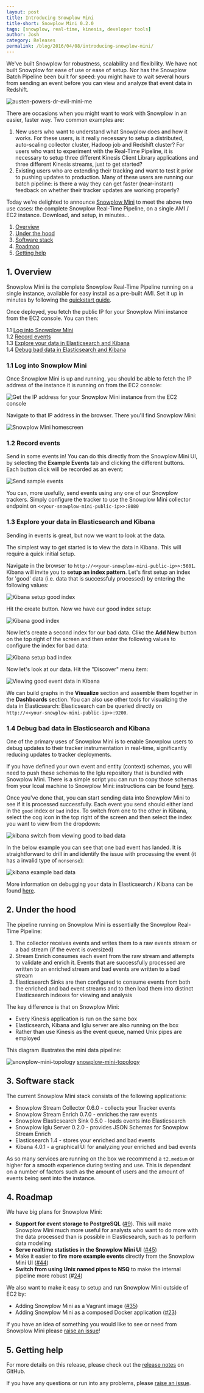 ```yaml
---
layout: post
title: Introducing Snowplow Mini
title-short: Snowplow Mini 0.2.0
tags: [snowplow, real-time, kinesis, developer tools]
author: Josh
category: Releases
permalink: /blog/2016/04/08/introducing-snowplow-mini/
---
```


We've built Snowplow for robustness, scalability and flexibility. We have not built Snowplow for ease of use or ease of setup. Nor has the Snowplow Batch Pipeline been built for speed: you might have to wait several hours from sending an event before you can view and analyze that event data in Redshift.

![austen-powers-dr-evil-mini-me][img1]

There are occasions when you might want to work with Snowplow in an easier, faster way. Two common examples are:

1. New users who want to understand what Snowplow does and how it works. For these users, is it really necessary to setup a distributed, auto-scaling collector cluster, Hadoop job and Redshift cluster? For users who want to experiment with the Real-Time Pipeline, it is necessary to setup three different Kinesis Client Library applications and three different Kinesis streams, just to get started?
2. Existing users who are extending their tracking and want to test it prior to pushing updates to production. Many of these users are running our batch pipeline: is there a way they can get faster (near-instant) feedback on whether their tracker updates are working properly?

Today we're delighted to announce [Snowplow Mini][snowplow-mini] to meet the above two use cases: the complete Snowplow Real-Time Pipeline, on a single AMI / EC2 instance. Download, and setup, in minutes...

1. [Overview](#overview)
2. [Under the hood](#topology)
3. [Software stack](#software-stack)
4. [Roadmap](#roadmap)
5. [Getting help](#help)

<!--more-->

<h2 id="overview">1. Overview</h2>

Snowplow Mini is the complete Snowplow Real-Time Pipeline running on a single instance, available for easy install as a pre-built AMI. Set it up in minutes by following the [quickstart guide][quickstart-guide].

Once deployed, you fetch the public IP for your Snowplow Mini instance from the EC2 console. You can then:

1.1 [Log into Snowplow Mini](#login)  
1.2 [Record events](#send-events)  
1.3 [Explore your data in Elasticsearch and Kibana](#explore)  
1.4 [Debug bad data in Elasticsearch and Kibana](#debug)  

<h3 id="login">1.1 Log into Snowplow Mini</h3>

Once Snowplow Mini is up and running, you should be able to fetch the IP address of the instance it is running on from the EC2 console:

![Get the IP address for your Snowplow Mini instance from the EC2 console][get-ip-address]

Navigate to that IP address in the browser. There you'll find Snowplow Mini:

![Snowplow Mini homescreen][snowplow-mini-homescreen]

<h3 id="send-events">1.2 Record events</h3>

Send in some events in! You can do this directly from the Snowplow Mini UI, by selecting the **Example Events** tab and clicking the different buttons. Each button click will be recorded as an event:

![Send sample events][send-sample-events]

You can, more usefully, send events using any one of our Snowplow trackers. Simply configure the tracker to use the Snowplow Mini collector endpoint on `<<your-snowplow-mini-public-ip>>:8080`

<h3 id="explore">1.3 Explore your data in Elasticsearch and Kibana</h3>

Sending in events is great, but now we want to look at the data.

The simplest way to get started is to view the data in Kibana. This will require a quick initial setup.

Navigate in the browser to `http://<<your-snowplow-mini-public-ip>>:5601`. Kibana will invite you to **setup an index pattern**. Let's first setup an index for 'good' data (i.e. data that is successfuly processed) by entering the following values:

![Kibana setup good index][kibana-setup-good-index]

Hit the create button. Now we have our good index setup:

![Kibana good index][kibana-good-index]

Now let's create a second index for our bad data. Clikc the **Add New** button on the top right of the screen and then enter the following values to configure the index for bad data:

![Kibana setup bad index][kibana-setup-bad-index]

Now let's look at our data. Hit the "Discover" menu item:

![Viewing good event data in Kibana][good-event-data-in-kibana]

We can build graphs in the **Visualize** section and assemble them together in the **Dashboards** section. You can also use other tools for visualizing the data in Elasticsearch: Elasticsearch can be queried directly on `http://<<your-snowplow-mini-public-ip>>:9200`.

<h3 id="debug">1.4 Debug bad data in Elasticsearch and Kibana</h3>

One of the primary uses of Snowplow Mini is to enable Snowplow users to debug updates to their tracker instrumentation in real-time, significantly reducing updates to tracker deployments.

If you have defined your own event and entity (context) schemas, you will need to push these schemas to the Iglu repository that is bundled with Snowplow Mini. There is a simple script you can run to copy those schemas from your lcoal machine to Snowplow Mini: instructions can be found [here][setup-iglu].

Once you've done that, you can start sending data into Snowplow Mini to see if it is processed successfully. Each event you send should either land in the `good` index or `bad` index. To switch from one to the other in Kibana, select the cog icon in the top right of the screen and then select the index you want to view from the dropdown:

![kibana switch from viewing good to bad data][kibana-switch-index]

In the below example you can see that one bad event has landed. It is straightforward to drill in and identify the issue with processing the event (it has a invalid type of `nonsense`):

![kibana example bad data][kibana-view-bad-data]

More information on debugging your data in Elasticsearch / Kibana can be found [here][debugging-bad-data-in-elasticsearch-kibana].

<h2 id="topology">2. Under the hood</h2>

The pipeline running on Snowplow Mini is essentially the Snowplow Real-Time Pipeline:

1. The collector receives events and writes them to a raw events stream or a bad stream (if the event is oversized)
2. Stream Enrich consumes each event from the raw stream and attempts to validate and enrich it. Events that are successfully processed are written to an enriched stream and bad events are written to a bad stream
3. Elasticsearch Sinks are then configured to consume events from both the enriched and bad event streams and to then load them into distinct Elasticsearch indexes for viewing and analysis

The key difference is that on Snowplow Mini:

* Every Kinesis application is run on the same box
* Elasticsearch, Kibana and Iglu server are also running on the box
* Rather than use Kinesis as the event queue, named Unix pipes are employed

This diagram illustrates the mini data pipeline:

![snowplow-mini-topology] [snowplow-mini-topology]

<h2 id="software-stack">3. Software stack</h2>

The current Snowplow Mini stack consists of the following applications:

* Snowplow Stream Collector 0.6.0 - collects your Tracker events
* Snowplow Stream Enrich 0.7.0 - enriches the raw events
* Snowplow Elasticsearch Sink 0.5.0 - loads events into Elasticsearch
* Snowplow Iglu Server 0.2.0 - provides JSON Schemas for Snowplow Stream Enrich
* Elasticsearch 1.4 - stores your enriched and bad events
* Kibana 4.0.1 - a graphical UI for analyzing your enriched and bad events

As so many services are running on the box we recommend a `t2.medium` or higher for a smooth experience during testing and use. This is dependant on a number of factors such as the amount of users and the amount of events being sent into the instance.

<h2 id="roadmap">4. Roadmap</h2>

We have big plans for Snowplow Mini:

* **Support for event storage to PostgreSQL** ([#9][9]). This will make Snowplow Mini much more useful for analysts who want to do more with the data processed than is possible in Elasticsearch, such as to perform data modeling
* **Serve realtime statistics in the Snowplow Mini UI** ([#45][45])
* Make it easier to **fire more example events** directly from the Snowplow Mini UI ([#44][44])
* **Switch from using Unix named pipes to NSQ** to make the internal pipeline more robust (#[24][24])

We also want to make it easy to setup and run Snowplow Mini outside of EC2 by:

* Adding Snowplow Mini as a Vagrant image ([#35][35])
* Adding Snowplow Mini as a composed Docker application ([#23][23])

If you have an idea of something you would like to see or need from Snowplow Mini please [raise an issue][issues]!

<h2 id="help">5. Getting help</h2>

For more details on this release, please check out the [release notes][snowplow-mini-release] on GitHub.

If you have any questions or run into any problems, please [raise an issue][issues].

[snowplow-mini]: https://github.com/snowplow/snowplow-mini
[snowplow-mini-topology]: /assets/img/blog/2016/04/snowplow-mini-topology.jpg
[23]: https://github.com/snowplow/snowplow-mini/issues/23
[35]: https://github.com/snowplow/snowplow-mini/issues/35
[9]: https://github.com/snowplow/snowplow-mini/issues/9
[45]: https://github.com/snowplow/snowplow-mini/issues/45
[44]: https://github.com/snowplow/snowplow-mini/issues/44
[24]: https://github.com/snowplow/snowplow-mini/issues/24
[snowplow-mini-repo]: https://github.com/snowplow/snowplow-mini
[quickstart-guide]: https://github.com/snowplow/snowplow-mini/wiki/Quickstart-guide
[snowplow-mini-release]: https://github.com/snowplow/snowplow-mini/releases/0.2.0
[wiki]: https://github.com/snowplow/snowplow-mini/wiki/Quickstart-guide
[issues]: https://github.com/snowplow/snowplow-mini/issues

[img1]: /assets/img/blog/2016/04/austin-powers-dr-evil-and-mini-me.png
[get-ip-address]: /assets/img/blog/2016/04/snowplow-mini-fetch-ip-address.png
[snowplow-mini-homescreen]: /assets/img/blog/2016/04/snowplow-mini-homescreen.png
[send-sample-events]: /assets/img/blog/2016/04/send-sample-events.png
[kibana-setup-good-index]: /assets/img/blog/2016/04/kibana-setup-good-index.png
[kibana-good-index]: /assets/img/blog/2016/04/kibana-good-index.png
[kibana-setup-bad-index]: /assets/img/blog/2016/04/kibana-setup-bad-index.png
[good-event-data-in-kibana]: /assets/img/blog/2016/04/good-event-data-in-kibana.png
[setup-iglu]: https://github.com/snowplow/snowplow-mini/wiki/Quickstart-guide#iglu-server-usage
[kibana-switch-index]: /assets/img/blog/2016/04/kibana-switch-index.png
[kibana-view-bad-data]: /assets/img/blog/2016/04/kibana-view-bad-data.png
[debugging-bad-data-in-elasticsearch-kibana]: http://discourse.snowplowanalytics.com/t/debugging-bad-data-in-elasticsearch-and-kibana/28
